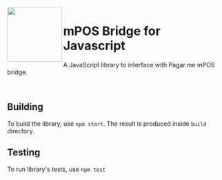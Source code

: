 <img src="https://cdn.jsdelivr.net/gh/pagarme/brand@9ec30d3d4a6dd8b799bca1c25f60fb123ad66d5b/logo-circle.svg" width="127px" height="127px" align="left"/>

# mPOS Bridge for Javascript

A JavaScript library to interface with Pagar.me mPOS bridge.

<br>

## Building

To build the library, use `npm start`. The result is produced inside `build`
directory.

## Testing

To run library's tests, use `npm test`

